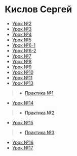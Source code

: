 # Кислов Сергей

* [Урок №2](s-kislov.github.io/lesson_2 "Урок №2")  
* [Урок №3](s-kislov.github.io/lesson_3 "Урок №3")  
* [Урок №4](s-kislov.github.io/lesson_4 "Урок №4")  
* [Урок №5](s-kislov.github.io/lesson_5 "Урок №5")  
* [Урок №6-1](s-kislov.github.io/lesson_6-1 "Урок №6-1")  
* [Урок №6-2](s-kislov.github.io/lesson_6-2 "Урок №6-2")  
* [Урок №7](s-kislov.github.io/lesson_7 "Урок №7")  
* [Урок №8](s-kislov.github.io/lesson_8 "Урок №8")  
* [Урок №9](s-kislov.github.io/lesson_9 "Урок №9")  
* [Урок №10](s-kislov.github.io/lesson_10 "Урок №10")  
* [Урок №11](s-kislov.github.io/lesson_11 "Урок №11")
* [Урок №13](s-kislov.github.io/lesson_13)
> * [Практика №1](s-kislov.github.io/practice_1/)
* [Урок №14](s-kislov.github.io/lesson_14/)
> * [Практика №2](s-kislov.github.io/practice_2/)
* [Урок №15](s-kislov.github.io/lesson_15/)
> * [Практика №3](s-kislov.github.io/practice_3/)
* [Урок №16](s-kislov.github.io/lesson_16/)
* [Урок №17](s-kislov.github.io/lesson_17/)







